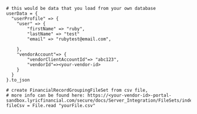 	# this would be data that you load from your own database
	userData = {
      "userProfile" => {
        "user" => {
            "firstName" => "ruby",
            "lastName" => "test"
            "email" => "rubytest@email.com",
          
        },
        "vendorAccount"=> {
            "vendorClientAccountId"=> "abc123",
            "vendorId"=><your-vendor-id>
        }
      }
    }.to_json

    # create FinancialRecordGroupingFileSet from csv file, 
    # more info can be found here: https://<your-vendor-id>-portal-sandbox.lyricfinancial.com/secure/docs/Server_Integration/FileSets/index.html
    fileCsv = File.read "yourFile.csv"